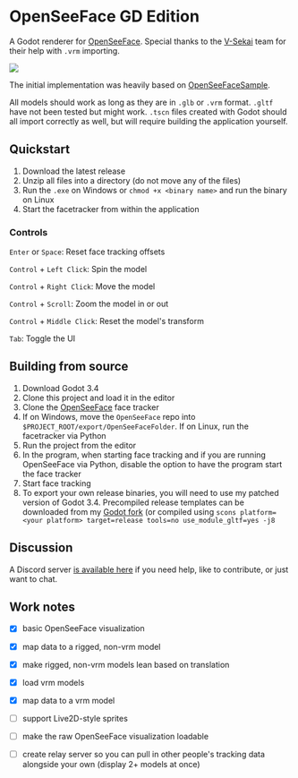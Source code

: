 # OpenSeeFace GD Edition

A Godot renderer for [OpenSeeFace](https://github.com/emilianavt/OpenSeeFace). Special thanks to the [V-Sekai](https://github.com/V-Sekai) team for their help with `.vrm` importing.

![](demo.gif)

The initial implementation was heavily based on [OpenSeeFaceSample](https://github.com/emilianavt/OpenSeeFaceSample).

All models should work as long as they are in `.glb` or `.vrm` format. `.gltf` have not been tested but might work. `.tscn` files created with Godot should all import correctly as well, but will require building the application yourself.

## Quickstart
1. Download the latest release
2. Unzip all files into a directory (do not move any of the files)
3. Run the `.exe` on Windows or `chmod +x <binary name>` and run the binary on Linux
4. Start the facetracker from within the application

### Controls
`Enter` or `Space`: Reset face tracking offsets

`Control` + `Left Click`: Spin the model

`Control` + `Right Click`: Move the model

`Control` + `Scroll`: Zoom the model in or out

`Control` + `Middle Click`: Reset the model's transform

`Tab`: Toggle the UI

## Building from source
1. Download Godot 3.4
2. Clone this project and load it in the editor
3. Clone the [OpenSeeFace](https://github.com/emilianavt/OpenSeeFace) face tracker
4. If on Windows, move the `OpenSeeFace` repo into `$PROJECT_ROOT/export/OpenSeeFaceFolder`. If on Linux, run the facetracker via Python
5. Run the project from the editor
6. In the program, when starting face tracking and if you are running OpenSeeFace via Python, disable the option to have the program start the face tracker
7. Start face tracking
8. To export your own release binaries, you will need to use my patched version of Godot 3.4. Precompiled release templates can be downloaded from my [Godot fork](https://github.com/you-win/godot/releases/tag/3.3.2-gltf) (or compiled using `scons platform=<your platform> target=release tools=no use_module_gltf=yes -j8`

## Discussion
A Discord server [is available here](https://discord.gg/6mcdWWBkrr) if you need help, like to contribute, or just want to chat.

## Work notes
- [x] basic OpenSeeFace visualization
- [x] map data to a rigged, non-vrm model
- [x] make rigged, non-vrm models lean based on translation
- [x] load vrm models 
- [x] map data to a vrm model
- [ ] support Live2D-style sprites
- [ ] make the raw OpenSeeFace visualization loadable
- [ ] create relay server so you can pull in other people's tracking data alongside your own (display 2+ models at once)

